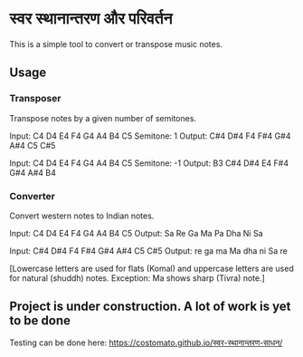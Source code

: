 # स्वर स्थानान्तरण और परिवर्तन

This is a simple tool to convert or transpose music notes.

## Usage

### Transposer

Transpose notes by a given number of semitones.

Input: C4 D4 E4 F4 G4 A4 B4 C5
Semitone: 1
Output: C#4 D#4 F4 F#4 G#4 A#4 C5 C#5

Input: C4 D4 E4 F4 G4 A4 B4 C5
Semitone: -1
Output: B3 C#4 D#4 E4 F#4 G#4 A#4 B4

### Converter

Convert western notes to Indian notes.

Input: C4 D4 E4 F4 G4 A4 B4 C5
Output: Sa Re Ga Ma Pa Dha Ni Sa

Input: C#4 D#4 F4 F#4 G#4 A#4 C5 C#5
Output: re ga ma Ma dha ni Sa re

[Lowercase letters are used for flats (Komal) and uppercase letters are used for natural (shuddh) notes. Exception: Ma shows sharp (Tivra) note.]

## Project is under construction. A lot of work is yet to be done

Testing can be done here: https://costomato.github.io/स्वर-स्थानान्तरण-साधन/
